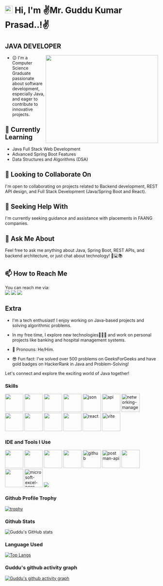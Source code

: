 # <img src="https://github.com/himanshusharma89/himanshusharma89/blob/master/Hi.gif" width="25px"> Hi, I'm  ✌Mr. Guddu Kumar Prasad..!✌

## JAVA DEVELOPER 
 <img align="right" width="370" height="290" src="https://tenor.com/view/java-gif-7928848508107159538.gif" />


- 😉 I'm a Computer Science Graduate passionate about software development, especially Java, and eager to contribute to innovative projects.

## 🌱 Currently Learning
- Java Full Stack Web Development 
- Advanced Spring Boot Features
- Data Structures and Algorithms (DSA)

## 👀 Looking to Collaborate On

I'm open to collaborating on projects related to Backend development, REST API design, and Full Stack Development (Java/Spring Boot and React).

## 🤔 Seeking Help With

I'm currently seeking guidance and assistance with placements in FAANG companies.

## 💬 Ask Me About

Feel free to ask me anything about Java, Spring Boot, REST APIs, and backend architecture, or just chat about technology! 🤖💻📚

## 📫 How to Reach Me

You can reach me via:
<br /> [<img src="https://img.shields.io/badge/Gmail-D14836?style=for-the-badge&logo=gmail&logoColor=white" />](https://mailto:guddukp11@gmail.com) [<img src="https://img.shields.io/badge/LinkedIn-0077B5?style=for-the-badge&logo=linkedin&logoColor=white" />](https://www.linkedin.com/in/guddukrp/) [<img src="https://img.shields.io/badge/GitHub-181717?style=for-the-badge&logo=github&logoColor=white" />](https://github.com/guddukrp)

## Extra

- I'm a tech enthusiast! I enjoy working on Java-based projects and solving algorithmic problems.
- In my free time, I explore new technologies👨🏽‍💻 and work on personal projects like banking and hospital management systems.

- 🤖 Pronouns: He/Him.
- 😎 Fun fact: I’ve solved over 500 problems on GeeksForGeeks and have gold badges on HackerRank in Java and Problem-Solving!

Let's connect and explore the exciting world of Java together!

### Skills
<img height="60" width="60" src="https://img.icons8.com/color/48/000000/java-coffee-cup-logo.png" /> <img height="60" width="60" src="https://img.icons8.com/color/48/000000/spring-logo.png" /> <img height="60" width="60" src="https://img.icons8.com/color/48/000000/javascript.png"/>  <img height="60" width="60" src="https://img.icons8.com/color/48/000000/mysql-logo.png"/> <img width="60" height="60" src="https://img.icons8.com/papercut/60/json.png" alt="json"/> <img width="60" height="60" src="https://img.icons8.com/cute-clipart/64/api.png" alt="api"/> <img width="60" height="60" src="https://img.icons8.com/fluency/48/networking-manager.png" alt="networking-manager"/>
<img height="60" width="60" src="https://img.icons8.com/color/48/000000/html-5.png" /> <img height="60" width="60" src="https://img.icons8.com/color/48/000000/css3.png" /> <img height="60" width="60" src="https://img.icons8.com/color/48/000000/javascript.png"/>  <img height="60" width="60" src="https://img.icons8.com/color/48/000000/bootstrap.png" /> <img width="60" height="60" src="https://img.icons8.com/officel/40/react.png" alt="react"/> <img width="60" height="60" src="https://img.icons8.com/fluency/48/vite.png" alt="vite"/>

### IDE and Tools I Use
<img height="60" width="60" src="https://img.icons8.com/color/48/000000/intellij-idea.png"/> <img height="60" width="60" src="https://img.icons8.com/color/48/000000/visual-studio-code-2019.png"/> <img height="60" src="https://img.icons8.com/officel/480/null/java-eclipse.png"/> <img height="60" width="60" src="https://img.icons8.com/color/50/000000/git.png"/> <img width="60" height="60" src="https://img.icons8.com/fluency/48/000000/github.png" alt="github"/> <img width="60" height="60" src="https://img.icons8.com/dusk/64/000000/postman-api.png" alt="postman-api"/>  <img height="60" width="60" src="https://img.icons8.com/color/48/000000/mysql-logo.png" /> <img height="60" width="60" src="https://img.icons8.com/color/48/maven.png" /> <img width="60" height="60" src="https://img.icons8.com/color/48/microsoft-excel-2019--v1.png" alt="microsoft-excel-2019--v1"/>  <img src="https://img.shields.io/badge/Netlify-00C7B7?style=for-the-badge&logo=netlify&logoColor=white" />

### Github Profile Trophy
[![trophy](https://github-profile-trophy.vercel.app/?username=guddukrp&theme=matrix&rank=S,SS,SSS,A,AA,AAA,B,C&margin-w=15&no-bg=true)](https://github.com/guddukrp/github-profile-trophy)

### Github Stats
![Guddu's GitHub stats](https://github-readme-stats.vercel.app/api?username=guddukrp&show=prs_merged,prs_merged_percentage&hide=issues,contribs&show_icons=true&theme=radical)            

### Language Used
[![Top Langs](https://github-readme-stats.vercel.app/api/top-langs/?username=guddukrp&layout=compact)](https://github.com/guddukrp/github-readme-stats)


 
 ### Guddu's github activity graph
[![Guddu's github activity graph](https://github-readme-activity-graph.vercel.app/graph?username=guddukrp&bg_color=000000&color=ffffff&line=51f565&point=ffffff&area=true&hide_border=true)](https://github.com/guddukrp/github-readme-activity-graph)
